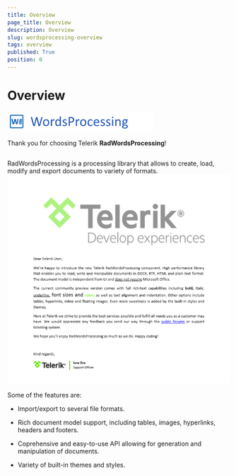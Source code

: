 ```yaml
---
title: Overview
page_title: Overview
description: Overview
slug: wordsprocessing-overview
tags: overview
published: True
position: 0
---
```


# Overview

![wordsprocessing-logo 002](images/wordsprocessing-logo002.png)

Thank you for choosing Telerik __RadWordsProcessing__!
      

## 

RadWordsProcessing is a processing library that allows to create, load, modify and export documents to variety of formats.
        ![wordsprocessing-overview 002](images/wordsprocessing-overview002.png)

Some of the features are:
        

* Import/export to several file formats.
            

* Rich document model support, including tables, images, hyperlinks, headers and footers.
            

* Coprehensive and easy-to-use API allowing for generation and manipulation of documents.
            

* Variety of built-in themes and styles.
            

